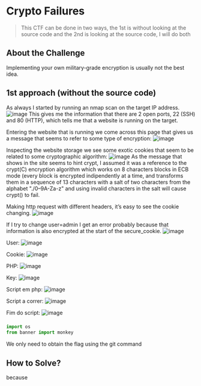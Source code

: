 # Crypto Failures
> This CTF can be done in two ways, the 1st is without looking at the source code and the 2nd is looking at the source code, I will do both

## About the Challenge
Implementing your own military-grade encryption is usually not the best idea.

## 1st approach (without the source code)
As always I started by running an nmap scan on the target IP address.
![image](https://github.com/user-attachments/assets/c31eafd6-6141-48e5-b184-dfe6169d8321)
This gives me the information that there are 2 open ports, 22 (SSH) and 80 (HTTP), which tells me that a website is running on the target.

Entering the website that is running we come across this page that gives us a message that seems to refer to some type of encryption:
![image](https://github.com/user-attachments/assets/d1e87654-d9e2-454e-bed0-5c31283fc903)

Inspecting the website storage we see some exotic cookies that seem to be related to some cryptographic algorithm:
![image](https://github.com/user-attachments/assets/723b3883-d894-434a-ba28-71f0b6e9b04d)
As the message that shows in the site seems to hint crypt, I assumed it was a reference to the crypt(C) encryption algorithm which works on 8 characters blocks in ECB mode (every block is encrypted indipendently at a time, and transforms them in a sequence of 13 characters with a salt of two characters from the alphabet "./0–9A-Za-z" and using invalid characters in the salt will cause crypt() to fail.

Making http request with different headers, it’s easy to see the cookie changing.
![image](https://github.com/user-attachments/assets/5a7b3d8d-3ebf-44c9-920b-c436d24f48d7)

If I try to change user=admin I get an error probably because that information is also encrypted at the start of the secure_cookie.
![image](https://github.com/user-attachments/assets/553bb25d-07ab-462c-8518-9b8b42006bd1)

User:
![image](https://github.com/user-attachments/assets/34e618c3-c36c-4b5f-ad34-26e8e37c0f8c)

Cookie:
![image](https://github.com/user-attachments/assets/a84cd5c9-1510-4fc8-b108-71b265aa2d4a)

PHP:
![image](https://github.com/user-attachments/assets/88255d4f-20a0-4ab7-b1d7-9d4960e5e554)

Key:
![image](https://github.com/user-attachments/assets/60545c80-4d0c-4376-a00b-94b73e1a0872)

Script em php:
![image](https://github.com/user-attachments/assets/e5b2daa3-429a-4f82-872f-9042532ae2b7)


Script a correr:
![image](https://github.com/user-attachments/assets/7407509b-f39d-46fe-acf3-e456d7300c9a)

Fim do script:
![image](https://github.com/user-attachments/assets/0f5470fe-9d4b-4d96-94aa-dad0113e24f2)


### 
```python
import os
from banner import monkey


```

We only need to obtain the flag using the git command

## How to Solve?
because
